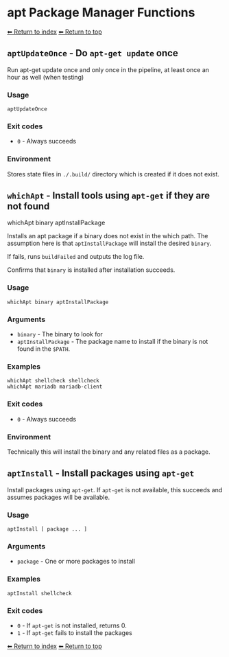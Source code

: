 # apt Package Manager Functions

[⬅ Return to index](index.md)
[⬅ Return to top](../index.md)


## `aptUpdateOnce` - Do `apt-get update` once

Run apt-get update once and only once in the pipeline, at least
once an hour as well (when testing)

### Usage

    aptUpdateOnce

### Exit codes

- `0` - Always succeeds

### Environment

Stores state files in `./.build/` directory which is created if it does not exist.

## `whichApt` - Install tools using `apt-get` if they are not found

whichApt binary aptInstallPackage

Installs an apt package if a binary does not exist in the which path.
The assumption here is that `aptInstallPackage` will install the desired `binary`.

If fails, runs `buildFailed` and outputs the log file.

Confirms that `binary` is installed after installation succeeds.

### Usage

    whichApt binary aptInstallPackage

### Arguments

- `binary` - The binary to look for
- `aptInstallPackage` - The package name to install if the binary is not found in the `$PATH`.

### Examples

    whichApt shellcheck shellcheck
    whichApt mariadb mariadb-client

### Exit codes

- `0` - Always succeeds

### Environment

Technically this will install the binary and any related files as a package.

## `aptInstall` - Install packages using `apt-get`

Install packages using `apt-get`. If `apt-get` is not available, this succeeds
and assumes packages will be available.

### Usage

    aptInstall [ package ... ]

### Arguments

- `package` - One or more packages to install

### Examples

    aptInstall shellcheck

### Exit codes

- `0` - If `apt-get` is not installed, returns 0.
- `1` - If `apt-get` fails to install the packages

[⬅ Return to index](index.md)
[⬅ Return to top](../index.md)
